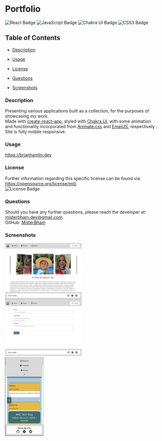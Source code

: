 # Portfolio
![React Badge](https://img.shields.io/badge/React-61DAFB?logo=react&logoColor=000&style=flat)
![JavaScript Badge](https://img.shields.io/badge/JavaScript-F7DF1E?logo=javascript&logoColor=000&style=flat)
![Chakra UI Badge](https://img.shields.io/badge/Chakra%20UI-319795?logo=chakraui&logoColor=fff&style=flat)
![CSS3 Badge](https://img.shields.io/badge/CSS3-1572B6?logo=css3&logoColor=fff&style=flat)

## Table of Contents 
* [Description](#Description) 

* [Usage](#Usage) 

* [License](#License) 

* [Questions](#Questions) 

* [Screenshots](#Screenshots) 

### Description
Presenting various applications built as a collection, for the purposes of showcasing my work. </br>
Made with <a href="https://create-react-app.dev/">create-react-app</a>, styled with <a href="https://chakra-ui.com/">Chakra UI</a>, with some animation and functionality incorporated from <a href="https://animate.style/">Animate.css</a> and <a href="https://www.emailjs.com/">EmailJS</a>, respectively . Site is fully mobile responsive. 

### Usage
https://brianhamlin.dev

### License
Further information regarding this specific license can be found via: https://opensource.org/license/mit/. <br>
![License Badge](https://img.shields.io/badge/License-MIT-yellow.svg)

### Questions
Should you have any further questions, please reach the developer at: misterbham.dev@gmail.com. </br> 
GitHub: <a href="https://github.com/MisterBham">MisterBham</a> </br> 

### Screenshots
<img src="./src/assets/images/homepage-screenshot.jpg" width=50% height=50%> <br> 
<img src="./src/assets/images/contact-screenshot.jpg" width=50% height=50%> <br> 
<img src="./src/assets/images/projects-mobileview-screenshot.jpg" width=25% height=25%> <br> 
